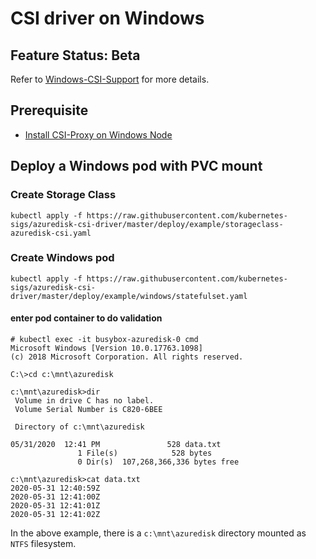 # CSI driver on Windows

## Feature Status: Beta
Refer to [Windows-CSI-Support](https://github.com/kubernetes/enhancements/blob/master/keps/sig-windows/20190714-windows-csi-support.md) for more details.

## Prerequisite
- [Install CSI-Proxy on Windows Node](https://github.com/Azure/aks-engine/blob/master/docs/topics/csi-proxy-windows.md)

## Deploy a Windows pod with PVC mount
### Create Storage Class
```console
kubectl apply -f https://raw.githubusercontent.com/kubernetes-sigs/azuredisk-csi-driver/master/deploy/example/storageclass-azuredisk-csi.yaml
```

### Create Windows pod
```console
kubectl apply -f https://raw.githubusercontent.com/kubernetes-sigs/azuredisk-csi-driver/master/deploy/example/windows/statefulset.yaml
```

#### enter pod container to do validation
```console
# kubectl exec -it busybox-azuredisk-0 cmd
Microsoft Windows [Version 10.0.17763.1098]
(c) 2018 Microsoft Corporation. All rights reserved.

C:\>cd c:\mnt\azuredisk

c:\mnt\azuredisk>dir
 Volume in drive C has no label.
 Volume Serial Number is C820-6BEE

 Directory of c:\mnt\azuredisk

05/31/2020  12:41 PM               528 data.txt
               1 File(s)            528 bytes
               0 Dir(s)  107,268,366,336 bytes free

c:\mnt\azuredisk>cat data.txt
2020-05-31 12:40:59Z
2020-05-31 12:41:00Z
2020-05-31 12:41:01Z
2020-05-31 12:41:02Z
```
In the above example, there is a `c:\mnt\azuredisk` directory mounted as `NTFS` filesystem.
